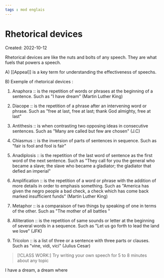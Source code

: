 ```yaml
---
tags : mod englais
---
```

# Rhetorical devices
Created: 2022-10-12 

 Rhetorical devices are like the nuts and bolts of any speech. 
 They are what fuels that powers a speech. 
 
 A) [[Appeal]] is a key term for understanding the effectiveness of speechs. 

 B) Exemple of rhetorical devices : 
 1. Anaphora :: is the repetition of words or phrases at the beginning of a sentence. Such as "I have dream" (Martin Luther King) 
<!--SR:!2023-04-28,100,230-->
 2. Diacope :: is the repetition of a phrase after an intervening word or phrase. Such as "free at last, free at last; thank God almighty, free at last"
<!--SR:!2022-10-21,2,230-->
 3. Antithesis :: is when contrasting two opposing ideas in consecutive sentences. Such as "Many are called but few are chosen" (J.C) 
<!--SR:!2022-10-21,2,230-->
 4. Chiasmus :: is the inversion of parts of sentences in sequence. Such as "fair is fool and fool is fair" 
<!--SR:!2023-01-29,11,170-->
 5. Anadiplosis :: is the repetition of the last word of sentence as the first word of the next sentence. Such as "They call for you the general who became a slave; the slave who became a gladiator; the gladiator that defied an imperial" 
<!--SR:!2022-10-22,2,210-->
 6. Amplification :: is the repetition of a word or phrase with the addition of more details in order to emphasis something. Such as "America has given the negro people a bad check, a check which has come back marked insufficient funds" (Martin Luther King) 
<!--SR:!2022-10-22,2,210-->
 7. Metaphor :: is a comparaison of two things by speaking of one in terms of the other. Such as "The mother of all battles " 
<!--SR:!2022-10-22,2,210-->
 8. Alliteration :: is the repetition of same sounds or letter at the beginning of several words in a sequence. Such as "Let us go forth to lead the land we love" (JFK) 
<!--SR:!2023-01-30,12,210-->
 9. Tricolon :: is a list of three or a sentence with three parts or clauses. Such as "vine, vidi,  vici" (Julius Cesar) 
<!--SR:!2023-01-28,10,210-->

>[!CLASS WORK:]
Try writing your own speech for 5 to 8 minutes about any topic 

 I have a dream, a dream where